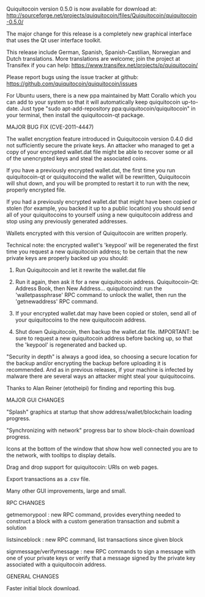 Quiquitocoin version 0.5.0 is now available for download at:
http://sourceforge.net/projects/quiquitocoin/files/Quiquitocoin/quiquitocoin-0.5.0/

The major change for this release is a completely new graphical interface that uses the Qt user interface toolkit.

This release include German, Spanish, Spanish-Castilian, Norwegian and Dutch translations. More translations are welcome; join the project at Transifex if you can help:
https://www.transifex.net/projects/p/quiquitocoin/

Please report bugs using the issue tracker at github:
https://github.com/quiquitocoin/quiquitocoin/issues

For Ubuntu users, there is a new ppa maintained by Matt Corallo which you can add to your system so that it will automatically keep quiquitocoin up-to-date.  Just type "sudo apt-add-repository ppa:quiquitocoin/quiquitocoin" in your terminal, then install the quiquitocoin-qt package.

MAJOR BUG FIX  (CVE-2011-4447)

The wallet encryption feature introduced in Quiquitocoin version 0.4.0 did not sufficiently secure the private keys. An attacker who
managed to get a copy of your encrypted wallet.dat file might be able to recover some or all of the unencrypted keys and steal the
associated coins.

If you have a previously encrypted wallet.dat, the first time you run quiquitocoin-qt or quiquitocoind the wallet will be rewritten, Quiquitocoin will
shut down, and you will be prompted to restart it to run with the new, properly encrypted file.

If you had a previously encrypted wallet.dat that might have been copied or stolen (for example, you backed it up to a public
location) you should send all of your quiquitocoins to yourself using a new quiquitocoin address and stop using any previously generated addresses.

Wallets encrypted with this version of Quiquitocoin are written properly.

Technical note: the encrypted wallet's 'keypool' will be regenerated the first time you request a new quiquitocoin address; to be certain that the
new private keys are properly backed up you should:

1. Run Quiquitocoin and let it rewrite the wallet.dat file

2. Run it again, then ask it for a new quiquitocoin address.
Quiquitocoin-Qt: Address Book, then New Address...
quiquitocoind: run the 'walletpassphrase' RPC command to unlock the wallet,  then run the 'getnewaddress' RPC command.

3. If your encrypted wallet.dat may have been copied or stolen, send  all of your quiquitocoins to the new quiquitocoin address.

4. Shut down Quiquitocoin, then backup the wallet.dat file.
IMPORTANT: be sure to request a new quiquitocoin address before backing up, so that the 'keypool' is regenerated and backed up.

"Security in depth" is always a good idea, so choosing a secure location for the backup and/or encrypting the backup before uploading it is recommended. And as in previous releases, if your machine is infected by malware there are several ways an attacker might steal your quiquitocoins.

Thanks to Alan Reiner (etotheipi) for finding and reporting this bug.

MAJOR GUI CHANGES

"Splash" graphics at startup that show address/wallet/blockchain loading progress.

"Synchronizing with network" progress bar to show block-chain download progress.

Icons at the bottom of the window that show how well connected you are to the network, with tooltips to display details.

Drag and drop support for quiquitocoin: URIs on web pages.

Export transactions as a .csv file.

Many other GUI improvements, large and small.

RPC CHANGES

getmemorypool : new RPC command, provides everything needed to construct a block with a custom generation transaction and submit a solution

listsinceblock : new RPC command, list transactions since given block

signmessage/verifymessage : new RPC commands to sign a message with one of your private keys or verify that a message signed by the private key associated with a quiquitocoin address.

GENERAL CHANGES

Faster initial block download.

